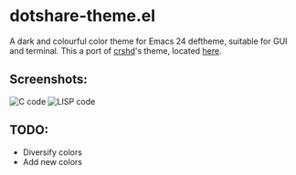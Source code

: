 # dotshare-theme.el

A dark and colourful color theme for Emacs 24 deftheme, suitable for GUI and terminal.
This a port of [crshd](https://github.com/crshd)'s theme, located [here](http://dotshare.it/dots/191/0/raw/).

## Screenshots:
![C code](https://raw.github.com/ngquerol/dotshare-theme.el/master/screenshots/screen1.png)
![LISP code](https://raw.github.com/ngquerol/dotshare-theme.el/master/screenshots/screen2.png)

## TODO:

* Diversify colors
* Add new colors
